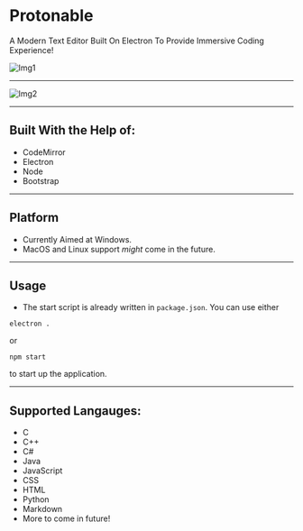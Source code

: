 # Protonable
A Modern Text Editor Built On Electron To Provide Immersive Coding Experience!

![Img1](https://github.com/Sid200/Protonable/blob/master/screenshots/1.PNG "Alpha Preview")

___

![Img2](https://github.com/Sid200/Protonable/blob/master/screenshots/2.PNG "Alpha Preview")
___
## Built With the Help of:
* CodeMirror
* Electron
* Node
* Bootstrap
___
## Platform
* Currently Aimed at Windows.
* MacOS and Linux support _might_ come in the future.
___
## Usage
* The start script is already written in `package.json`. You can use either 
```
electron .
```
or 
```
npm start
```
to start up the application.
___

## Supported Langauges:
* C
* C++
* C#
* Java
* JavaScript
* CSS
* HTML
* Python
* Markdown
* More to come in future!
